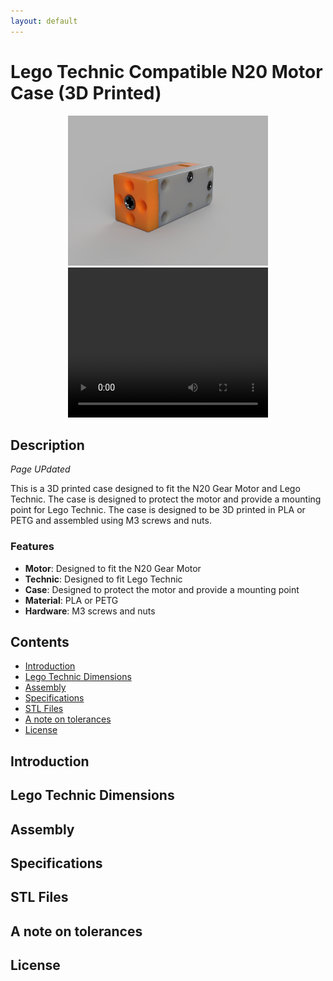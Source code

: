 ```yaml
---
layout: default
---
```


# Lego Technic Compatible N20 Motor Case (3D Printed) <!-- omit in toc -->

<p class="container" align="center">
    <img src="media/Render.png" width="320" height="240"/>
    <video width="320" height="240" src="media/Explode.webm" type="video/webm" autoplay controls></video>
</p>

## Description <!-- omit in toc -->

*Page UPdated*

This is a 3D printed case designed to fit the N20 Gear Motor and Lego Technic. The case is designed to protect the motor and provide a mounting point for Lego Technic. The case is designed to be 3D printed in PLA or PETG and assembled using M3 screws and nuts.

### Features
- **Motor**: Designed to fit the N20 Gear Motor
- **Technic**: Designed to fit Lego Technic
- **Case**: Designed to protect the motor and provide a mounting point
- **Material**: PLA or PETG
- **Hardware**: M3 screws and nuts

## Contents <!-- omit in toc -->
- [Introduction](#introduction)
- [Lego Technic Dimensions](#lego-technic-dimensions)
- [Assembly](#assembly)
- [Specifications](#specifications)
- [STL Files](#stl-files)
- [A note on tolerances](#a-note-on-tolerances)
- [License](#license)

## Introduction

## Lego Technic Dimensions

## Assembly

## Specifications

## STL Files

## A note on tolerances

## License
